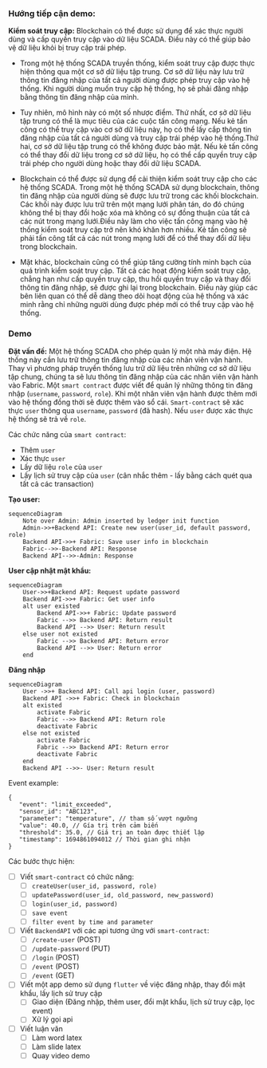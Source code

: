 ### Hướng tiếp cận demo:
**Kiểm soát truy cập:**
Blockchain có thể được sử dụng để xác thực người dùng và cấp quyền truy cập vào dữ liệu SCADA. Điều này có thể giúp bảo vệ dữ liệu khỏi bị truy cập trái phép.

- Trong một hệ thống SCADA truyền thống, kiểm soát truy cập được thực hiện thông qua một cơ sở dữ liệu tập trung. Cơ sở dữ liệu này lưu trữ thông tin đăng nhập của tất cả người dùng được phép truy cập vào hệ thống. Khi người dùng muốn truy cập hệ thống, họ sẽ phải đăng nhập bằng thông tin đăng nhập của mình.

- Tuy nhiên, mô hình này có một số nhược điểm. Thứ nhất, cơ sở dữ liệu tập trung có thể là mục tiêu của các cuộc tấn công mạng. Nếu kẻ tấn công có thể truy cập vào cơ sở dữ liệu này, họ có thể lấy cắp thông tin đăng nhập của tất cả người dùng và truy cập trái phép vào hệ thống.Thứ hai, cơ sở dữ liệu tập trung có thể không được bảo mật. Nếu kẻ tấn công có thể thay đổi dữ liệu trong cơ sở dữ liệu, họ có thể cấp quyền truy cập trái phép cho người dùng hoặc thay đổi dữ liệu SCADA.

- Blockchain có thể được sử dụng để cải thiện kiểm soát truy cập cho các hệ thống SCADA. Trong một hệ thống SCADA sử dụng blockchain, thông tin đăng nhập của người dùng sẽ được lưu trữ trong các khối blockchain. Các khối này được lưu trữ trên một mạng lưới phân tán, do đó chúng không thể bị thay đổi hoặc xóa mà không có sự đồng thuận của tất cả các nút trong mạng lưới.Điều này làm cho việc tấn công mạng vào hệ thống kiểm soát truy cập trở nên khó khăn hơn nhiều. Kẻ tấn công sẽ phải tấn công tất cả các nút trong mạng lưới để có thể thay đổi dữ liệu trong blockchain.

- Mặt khác, blockchain cũng có thể giúp tăng cường tính minh bạch của quá trình kiểm soát truy cập. Tất cả các hoạt động kiểm soát truy cập, chẳng hạn như cấp quyền truy cập, thu hồi quyền truy cập và thay đổi thông tin đăng nhập, sẽ được ghi lại trong blockchain. Điều này giúp các bên liên quan có thể dễ dàng theo dõi hoạt động của hệ thống và xác minh rằng chỉ những người dùng được phép mới có thể truy cập vào hệ thống.

### Demo
**Đặt vấn đề:**  Một hệ thống SCADA cho phép quản lý một nhà máy điện. Hệ thống này cần lưu trữ thông tin đăng nhập của các nhân viên vận hành. Thay vì phương pháp truyền thống lưu trữ dữ liệu trên những cơ sở dữ liệu tập chung, chúng ta sẽ lưu thông tin đăng nhập của các nhân viên vận hành vào Fabric. Một `smart contract` được viết để quản lý những thông tin đăng nhập (`username`, `password`, `role`). Khi một nhân viên vận hành được thêm mới vào hệ thống đồng thời sẽ được thêm vào sổ cái. `Smart-contract` sẽ xác thực `user` thông qua `username`, `password` (đã hash). Nếu `user` được xác thực hệ thống sẽ trả về `role`.

Các chức năng của `smart contract`:
- Thêm `user`
- Xác thực `user`
- Lấy dữ liệu `role` của `user`
- Lấy lịch sử truy cập của `user` (cân nhắc thêm - lấy bằng cách quét qua tất cả các transaction)

**Tạo user:**
```mermaid
sequenceDiagram
    Note over Admin: Admin inserted by ledger init function
    Admin->>+Backend API: Create new user(user_id, default password, role)
    Backend API->>+ Fabric: Save user info in blockchain
    Fabric-->>-Backend API: Response
    Backend API-->>-Admin: Response
```

**User cập nhật mật khẩu:**
```mermaid
sequenceDiagram
    User->>+Backend API: Request update password
    Backend API->>+ Fabric: Get user info
    alt user existed
        Backend API->>+ Fabric: Update password
        Fabric -->> Backend API: Return result
        Backend API -->> User: Return result
    else user not existed
        Fabric -->> Backend API: Return error
        Backend API -->> User: Return error 
    end
```

**Đăng nhập**
```mermaid
sequenceDiagram
    User ->>+ Backend API: Call api login (user, password)
    Backend API ->>+ Fabric: Check in blockchain
    alt existed
        activate Fabric
        Fabric -->> Backend API: Return role
        deactivate Fabric
    else not existed
        activate Fabric
        Fabric -->> Backend API: Return error
        deactivate Fabric
    end
    Backend API -->>- User: Return result
```

Event example: 
```
{
   "event": "limit_exceeded",
   "sensor_id": "ABC123",
   "parameter": "temperature", // tham số vượt ngưỡng
   "value": 40.0, // Gía trị trên cảm biến
   "threshold": 35.0, // Giá trị an toàn được thiết lập
   "timestamp": 1694861094012 // Thời gian ghi nhận
}
```

Các bước thực hiện:
- [ ] Viết `smart-contract` có chức năng:
    - [ ] `createUser(user_id, password, role)`
    - [ ] `updatePassword(user_id, old_password, new_password)`
    - [ ] `login(user_id, password)`
    - [ ] `save event`
    - [ ] `filter event by time and parameter`
- [ ] Viết `BackendAPI` với các api tương ứng với `smart-contract`:
    - [ ] `/create-user` (POST)
    - [ ] `/update-password` (PUT)
    - [ ] `/login` (POST)
    - [ ] `/event` (POST)
    - [ ] `/event` (GET)
- [ ] Viết một app demo sử dụng `flutter` về việc đăng nhập, thay đổi mật khẩu, lấy lịch sử truy cập
    - [ ] Giao diện (Đăng nhập, thêm user, đổi mật khẩu, lịch sử truy cập, lọc event)
    - [ ] Xử lý gọi api
- [ ] Viết luận văn
    - [ ] Làm word latex
    - [ ] Làm slide latex
    - [ ] Quay video demo